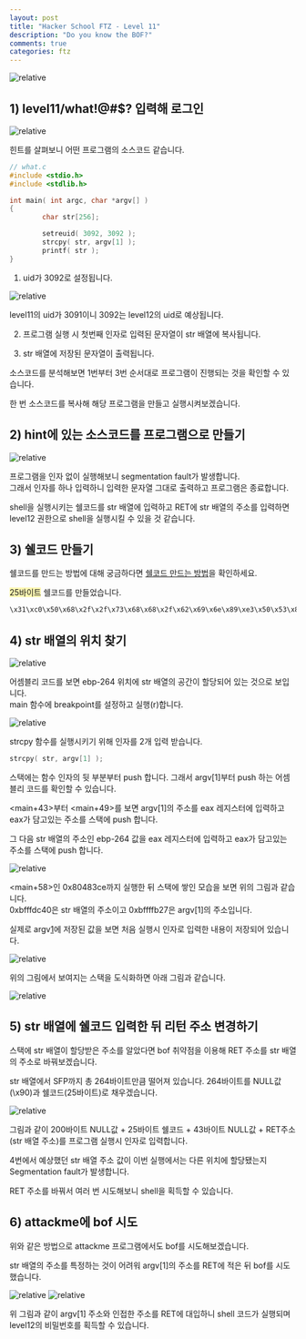 ```yaml
---
layout: post
title: "Hacker School FTZ - Level 11"
description: "Do you know the BOF?"
comments: true
categories: ftz
---
```


<img data-action="zoom" src='{{ "assets/ftz/level11/1.jpg" | relative_url }}' alt='relative'>  

## 1) level11/what!@#$? 입력해 로그인  

<img data-action="zoom" src='{{ "assets/ftz/level11/2.png" | relative_url }}' alt='relative'>  

힌트를 살펴보니 어떤 프로그램의 소스코드 같습니다.    

``` c
// what.c
#include <stdio.h>
#include <stdlib.h>

int main( int argc, char *argv[] )
{
        char str[256];

        setreuid( 3092, 3092 );
        strcpy( str, argv[1] );
        printf( str );
}
```

1) uid가 3092로 설정됩니다.  

<img data-action="zoom" src='{{ "assets/ftz/level11/3.png" | relative_url }}' alt='relative'>  

level11의 uid가 3091이니 3092는 level12의 uid로 예상됩니다.  

2) 프로그램 실행 시 첫번째 인자로 입력된 문자열이 str 배열에 복사됩니다.  

3) str 배열에 저장된 문자열이 출력됩니다.  

소스코드를 분석해보면 1번부터 3번 순서대로 프로그램이 진행되는 것을 확인할 수 있습니다.  

한 번 소스코드를 복사해 해당 프로그램을 만들고 실행시켜보겠습니다.  

## 2) hint에 있는 소스코드를 프로그램으로 만들기  

<img data-action="zoom" src='{{ "assets/ftz/level11/4.png" | relative_url }}' alt='relative'>  

프로그램을 인자 없이 실행해보니 segmentation fault가 발생합니다.  
그래서 인자를 하나 입력하니 입력한 문자열 그대로 출력하고 프로그램은 종료합니다.  

shell을 실행시키는 쉘코드를 str 배열에 입력하고 RET에 str 배열의 주소를 입력하면 level12 권한으로 shell을 실행시킬 수 있을 것 같습니다.  

## 3) 쉘코드 만들기  

쉘코드를 만드는 방법에 대해 궁금하다면 <a href="https://hsong2.github.io/ftz/2021/05/24/Hacker-School-FTZ-Shellcode.html">쉘코드 만드는 방법</a>을 확인하세요.  

<span style="background-color: #fff8b2">25바이트</span> 쉘코드를 만들었습니다.  

``` bash
\x31\xc0\x50\x68\x2f\x2f\x73\x68\x68\x2f\x62\x69\x6e\x89\xe3\x50\x53\x89\xe1\x31\xd2\xb0\x0b\xcd\x80
```

## 4) str 배열의 위치 찾기  

<img data-action="zoom" src='{{ "assets/ftz/level11/5.png" | relative_url }}' alt='relative'>  

어셈블리 코드를 보면 ebp-264 위치에 str 배열의 공간이 할당되어 있는 것으로 보입니다.  
main 함수에 breakpoint를 설정하고 실행(r)합니다.  

<img data-action="zoom" src='{{ "assets/ftz/level11/6.png" | relative_url }}' alt='relative'>  

strcpy 함수를 실행시키기 위해 인자를 2개 입력 받습니다.  

``` c
strcpy( str, argv[1] );
```

스택에는 함수 인자의 뒷 부분부터 push 합니다. 그래서 argv[1]부터 push 하는 어셈블리 코드를 확인할 수 있습니다.  

<main+43>부터 <main+49>를 보면 argv[1]의 주소를 eax 레지스터에 입력하고 eax가 담고있는 주소를 스택에 push 합니다.  

그 다음 str 배열의 주소인 ebp-264 값을 eax 레지스터에 입력하고 eax가 담고있는 주소를 스택에 push 합니다.  


<img data-action="zoom" src='{{ "assets/ftz/level11/7.png" | relative_url }}' alt='relative'>  

<main+58>인 0x80483ce까지 실행한 뒤 스택에 쌓인 모습을 보면 위의 그림과 같습니다.  
0xbfffdc40은 str 배열의 주소이고 0xbffffb27은 argv[1]의 주소입니다.  

실제로 argv[1](0xbffffb27)에 저장된 값을 보면 처음 실행시 인자로 입력한 내용이 저장되어 있습니다.  

<img data-action="zoom" src='{{ "assets/ftz/level11/8.png" | relative_url }}' alt='relative'>  

위의 그림에서 보여지는 스택을 도식화하면 아래 그림과 같습니다.  

<img data-action="zoom" src='{{ "assets/ftz/level11/9.jpg" | relative_url }}' alt='relative'>  


## 5) str 배열에 쉘코드 입력한 뒤 리턴 주소 변경하기  

스택에 str 배열이 할당받은 주소를 알았다면 bof 취약점을 이용해 RET 주소를 str 배열의 주소로 바꿔보겠습니다.  

str 배열에서 SFP까지 총 264바이트만큼 떨어져 있습니다. 264바이트를 NULL값(\x90)과 쉘코드(25바이트)로 채우겠습니다.  

<img data-action="zoom" src='{{ "assets/ftz/level11/10.png" | relative_url }}' alt='relative'>  

그림과 같이 200바이트 NULL값 + 25바이트 쉘코드 + 43바이트 NULL값 + RET주소(str 배열 주소)를 프로그램 실행시 인자로 입력합니다.  

4번에서 예상했던 str 배열 주소 값이 이번 실행에서는 다른 위치에 할당됐는지 Segmentation fault가 발생합니다.  

RET 주소를 바꿔서 여러 번 시도해보니 shell을 획득할 수 있습니다.  

## 6) attackme에 bof 시도  

위와 같은 방법으로 attackme 프로그램에서도 bof를 시도해보겠습니다.  

str 배열의 주소를 특정하는 것이 어려워 argv[1]의 주소를 RET에 적은 뒤 bof를 시도했습니다.  

<img data-action="zoom" src='{{ "assets/ftz/level11/11.png" | relative_url }}' alt='relative'>  


<img data-action="zoom" src='{{ "assets/ftz/level11/12.png" | relative_url }}' alt='relative'>  

위 그림과 같이 argv[1] 주소와 인접한 주소를 RET에 대입하니 shell 코드가 실행되며 level12의 비밀번호를 획득할 수 있습니다.  